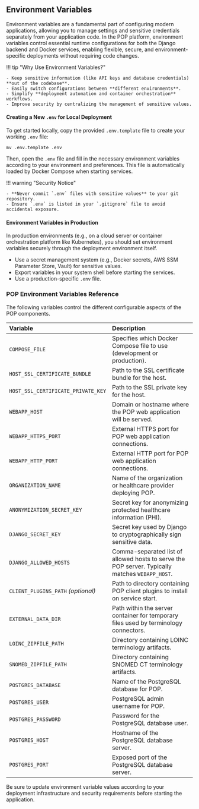 
## Environment Variables

Environment variables are a fundamental part of configuring modern applications, allowing you to manage settings and sensitive credentials separately from your application code. In the POP platform, environment variables control essential runtime configurations for both the Django backend and Docker services, enabling flexible, secure, and environment-specific deployments without requiring code changes.

!!! tip "Why Use Environment Variables?"

    - Keep sensitive information (like API keys and database credentials) **out of the codebase**.
    - Easily switch configurations between **different environments**.
    - Simplify **deployment automation and container orchestration** workflows.
    - Improve security by centralizing the management of sensitive values.

#### Creating a New  `.env` for Local Deployment

To get started locally, copy the provided `.env.template` file to create your working `.env` file:

```shell
mv .env.template .env
```

Then, open the `.env` file and fill in the necessary environment variables according to your environment and preferences. This file is automatically loaded by Docker Compose when starting services.

!!! warning "Security Notice"

    - **Never commit `.env` files with sensitive values** to your git repository.
    - Ensure `.env` is listed in your `.gitignore` file to avoid accidental exposure.


#### Environment Variables in Production

In production environments (e.g., on a cloud server or container orchestration platform like Kubernetes), you should set environment variables securely through the deployment environment itself.

- Use a secret management system (e.g., Docker secrets, AWS SSM Parameter Store, Vault) for sensitive values.
- Export variables in your system shell before starting the services.
- Use a production-specific `.env` file.

### POP Environment Variables Reference

The following variables control the different configurable aspects of the POP components.

| Variable                          | Description |
|:----------------------------------|:------------|
| `COMPOSE_FILE`                    | Specifies which Docker Compose file to use (development or production). |
| `HOST_SSL_CERTIFICATE_BUNDLE`     | Path to the SSL certificate bundle for the host. |
| `HOST_SSL_CERTIFICATE_PRIVATE_KEY`| Path to the SSL private key for the host. |
| `WEBAPP_HOST`                     | Domain or hostname where the POP web application will be served. |
| `WEBAPP_HTTPS_PORT`               | External HTTPS port for POP web application connections. |
| `WEBAPP_HTTP_PORT`                | External HTTP port for POP web application connections. |
| `ORGANIZATION_NAME`               | Name of the organization or healthcare provider deploying POP. |
| `ANONYMIZATION_SECRET_KEY`        | Secret key for anonymizing protected healthcare information (PHI). |
| `DJANGO_SECRET_KEY`               | Secret key used by Django to cryptographically sign sensitive data. |
| `DJANGO_ALLOWED_HOSTS`            | Comma-separated list of allowed hosts to serve the POP server. Typically matches `WEBAPP_HOST`. |
| `CLIENT_PLUGINS_PATH` *(optional)*| Path to directory containing POP client plugins to install on service start. |
| `EXTERNAL_DATA_DIR`               | Path within the server container for temporary files used by terminology connectors. |
| `LOINC_ZIPFILE_PATH`              | Directory containing LOINC terminology artifacts. |
| `SNOMED_ZIPFILE_PATH`             | Directory containing SNOMED CT terminology artifacts. |
| `POSTGRES_DATABASE`               | Name of the PostgreSQL database for POP. |
| `POSTGRES_USER`                   | PostgreSQL admin username for POP. |
| `POSTGRES_PASSWORD`               | Password for the PostgreSQL database user. |
| `POSTGRES_HOST`                   | Hostname of the PostgreSQL database server. |
| `POSTGRES_PORT`                   | Exposed port of the PostgreSQL database server. |

Be sure to update environment variable values according to your deployment infrastructure and security requirements before starting the application.